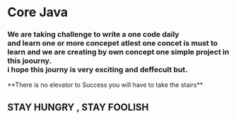 <h1> Core Java</h1> 

<h3>We are taking challenge to write a one code  daily <br> and learn one or more concepet atlest
one concet is must to learn and we are creating by own concept one simple project in this joourny.
<br> i hope this journy is very exciting and deffecult but.<br></h3>
**There is no elevator to Success you will have to take the stairs**

<h2>STAY HUNGRY , STAY FOOLISH </h2>
